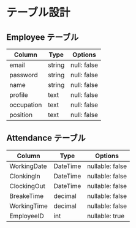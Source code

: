 # テーブル設計

## Employee テーブル

| Column     | Type   | Options     |
| ---------- | ------ | ----------- |
| email      | string | null: false |
| password   | string | null: false |
| name       | string | null: false |
| profile    | text   | null: false |
| occupation | text   | null: false |
| position   | text   | null: false |


## Attendance テーブル

| Column      | Type      | Options         |
| ----------- | --------- | --------------- |
| WorkingDate | DateTime  | nullable: false |
| ClonkingIn  | DateTime  | nullable: false |
| ClockingOut | DateTime  | nullable: false |
| BreakeTime  | decimal   | nullable: false |
| WorkingTime | decimal   | nullable: false |
| EmployeeID  | int       | nullable: true  |
